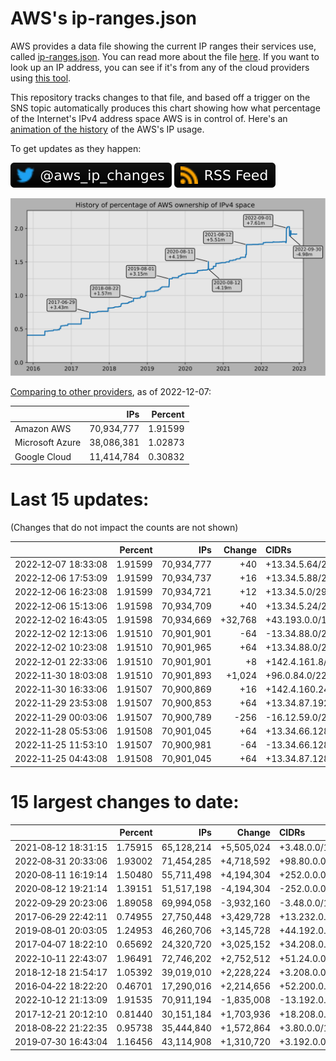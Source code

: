 # AWS's ip-ranges.json

AWS provides a data file showing the current IP ranges their
services use, called [ip-ranges.json](https://ip-ranges.amazonaws.com/ip-ranges.json).
You can read more about the file [here](https://docs.aws.amazon.com/general/latest/gr/aws-ip-ranges.html).
If you want to look up an IP address, you can see if it's from any of the cloud providers using [this tool](https://cloud-ips.s3-us-west-2.amazonaws.com/index.html).

This repository tracks changes to that file, and based off a trigger on the SNS topic 
automatically produces this chart showing how what percentage of the Internet's IPv4 
address space AWS is in control of.  Here's an 
[animation of the history](https://youtu.be/Su25yl7eol8) of the AWS's IP usage.

To get updates as they happen:

[![@aws_ip_changes on twitter](images/twitter_badge.svg)](https://twitter.com/aws_ip_changes) [![RSS Icon](images/rss_badge.svg)](https://raw.githubusercontent.com/seligman/aws-ip-ranges/master/rss.xml)

![History of AWS](history_count.svg)

[Comparing to other providers](https://github.com/seligman/cloud_sizes), as of 2022-12-07:

| | IPs | Percent |
| --- | ---: | ---: |
| Amazon AWS | 70,934,777 | 1.91599 |
| Microsoft Azure | 38,086,381 | 1.02873 |
| Google Cloud | 11,414,784 | 0.30832 |


# Last 15 updates:

(Changes that do not impact the counts are not shown)

| | Percent | IPs | Change | CIDRs |
| :--- | ---: | ---: | ---: | :--- |
| 2022&#8209;12&#8209;07&nbsp;18:33:08 | 1.91599 | 70,934,777 | +40 | +13.34.5.64/29,&nbsp;+13.34.5.96/29,&nbsp;+13.34.5.120/29,&nbsp;... |
| 2022&#8209;12&#8209;06&nbsp;17:53:09 | 1.91599 | 70,934,737 | +16 | +13.34.5.88/29,&nbsp;+13.34.5.84/30,&nbsp;+13.34.5.76/31,&nbsp;... |
| 2022&#8209;12&#8209;06&nbsp;16:23:08 | 1.91599 | 70,934,721 | +12 | +13.34.5.0/29,&nbsp;+13.34.5.8/30 |
| 2022&#8209;12&#8209;06&nbsp;15:13:06 | 1.91598 | 70,934,709 | +40 | +13.34.5.24/29,&nbsp;+13.34.5.32/29,&nbsp;+13.34.5.56/29,&nbsp;... |
| 2022&#8209;12&#8209;02&nbsp;16:43:05 | 1.91598 | 70,934,669 | +32,768 | +43.193.0.0/17 |
| 2022&#8209;12&#8209;02&nbsp;12:13:06 | 1.91510 | 70,901,901 | -64 | -13.34.88.0/26 |
| 2022&#8209;12&#8209;02&nbsp;10:23:08 | 1.91510 | 70,901,965 | +64 | +13.34.88.0/26 |
| 2022&#8209;12&#8209;01&nbsp;22:33:06 | 1.91510 | 70,901,901 | +8 | +142.4.161.8/29 |
| 2022&#8209;11&#8209;30&nbsp;18:03:08 | 1.91510 | 70,901,893 | +1,024 | +96.0.84.0/22 |
| 2022&#8209;11&#8209;30&nbsp;16:33:06 | 1.91507 | 70,900,869 | +16 | +142.4.160.248/29,&nbsp;+142.4.161.0/29 |
| 2022&#8209;11&#8209;29&nbsp;23:53:08 | 1.91507 | 70,900,853 | +64 | +13.34.87.192/26 |
| 2022&#8209;11&#8209;29&nbsp;00:03:06 | 1.91507 | 70,900,789 | -256 | -16.12.59.0/24 |
| 2022&#8209;11&#8209;28&nbsp;05:53:06 | 1.91508 | 70,901,045 | +64 | +13.34.66.128/26 |
| 2022&#8209;11&#8209;25&nbsp;11:53:10 | 1.91507 | 70,900,981 | -64 | -13.34.66.128/26 |
| 2022&#8209;11&#8209;25&nbsp;04:43:08 | 1.91508 | 70,901,045 | +64 | +13.34.87.128/26 |


# 15 largest changes to date:

| | Percent | IPs | Change | CIDRs |
| :--- | ---: | ---: | ---: | :--- |
| 2021&#8209;08&#8209;12&nbsp;18:31:15 | 1.75915 | 65,128,214 | +5,505,024 | +3.48.0.0/12,&nbsp;+35.96.0.0/12,&nbsp;+3.152.0.0/13,&nbsp;... |
| 2022&#8209;08&#8209;31&nbsp;20:33:06 | 1.93002 | 71,454,285 | +4,718,592 | +98.80.0.0/12,&nbsp;+184.32.0.0/12,&nbsp;+13.184.0.0/13,&nbsp;... |
| 2020&#8209;08&#8209;11&nbsp;16:19:14 | 1.50480 | 55,711,498 | +4,194,304 | +252.0.0.0/10 |
| 2020&#8209;08&#8209;12&nbsp;19:21:14 | 1.39151 | 51,517,198 | -4,194,304 | -252.0.0.0/10 |
| 2022&#8209;09&#8209;29&nbsp;20:23:06 | 1.89058 | 69,994,058 | -3,932,160 | -3.48.0.0/12,&nbsp;-35.96.0.0/12,&nbsp;-3.240.0.0/13,&nbsp;... |
| 2017&#8209;06&#8209;29&nbsp;22:42:11 | 0.74955 | 27,750,448 | +3,429,728 | +13.232.0.0/13,&nbsp;+34.240.0.0/13,&nbsp;+35.168.0.0/13,&nbsp;... |
| 2019&#8209;08&#8209;01&nbsp;20:03:05 | 1.24953 | 46,260,706 | +3,145,728 | +44.192.0.0/10,&nbsp;-3.192.0.0/12 |
| 2017&#8209;04&#8209;07&nbsp;18:22:10 | 0.65692 | 24,320,720 | +3,025,152 | +34.208.0.0/12,&nbsp;+34.224.0.0/12,&nbsp;+13.58.0.0/15,&nbsp;... |
| 2022&#8209;10&#8209;11&nbsp;22:43:07 | 1.96491 | 72,746,202 | +2,752,512 | +51.24.0.0/13,&nbsp;+57.104.0.0/13,&nbsp;+51.20.0.0/14,&nbsp;... |
| 2018&#8209;12&#8209;18&nbsp;21:54:17 | 1.05392 | 39,019,010 | +2,228,224 | +3.208.0.0/12,&nbsp;+3.224.0.0/12,&nbsp;+13.48.0.0/15 |
| 2016&#8209;04&#8209;22&nbsp;18:22:20 | 0.46701 | 17,290,016 | +2,214,656 | +52.200.0.0/13,&nbsp;+52.208.0.0/13,&nbsp;+52.36.0.0/14,&nbsp;... |
| 2022&#8209;10&#8209;12&nbsp;21:13:09 | 1.91535 | 70,911,194 | -1,835,008 | -13.192.0.0/13,&nbsp;-16.28.0.0/14,&nbsp;-40.172.0.0/14,&nbsp;... |
| 2017&#8209;12&#8209;21&nbsp;20:12:10 | 0.81440 | 30,151,184 | +1,703,936 | +18.208.0.0/13,&nbsp;+18.204.0.0/14,&nbsp;+18.224.0.0/14,&nbsp;... |
| 2018&#8209;08&#8209;22&nbsp;21:22:35 | 0.95738 | 35,444,840 | +1,572,864 | +3.80.0.0/12,&nbsp;+3.16.0.0/14,&nbsp;+3.40.0.0/14 |
| 2019&#8209;07&#8209;30&nbsp;16:43:04 | 1.16456 | 43,114,908 | +1,310,720 | +3.192.0.0/12,&nbsp;+15.222.0.0/15,&nbsp;+15.236.0.0/15 |
